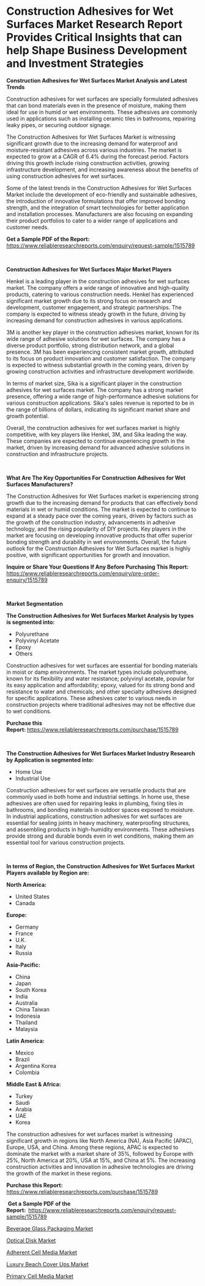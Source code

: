 <p><h1>Construction Adhesives for Wet Surfaces Market Research Report Provides Critical Insights that can help Shape Business Development and Investment Strategies</h1></p><p><strong>Construction Adhesives for Wet Surfaces Market Analysis and Latest Trends</strong></p>
<p><p>Construction adhesives for wet surfaces are specially formulated adhesives that can bond materials even in the presence of moisture, making them ideal for use in humid or wet environments. These adhesives are commonly used in applications such as installing ceramic tiles in bathrooms, repairing leaky pipes, or securing outdoor signage.</p><p>The Construction Adhesives for Wet Surfaces Market is witnessing significant growth due to the increasing demand for waterproof and moisture-resistant adhesives across various industries. The market is expected to grow at a CAGR of 6.4% during the forecast period. Factors driving this growth include rising construction activities, growing infrastructure development, and increasing awareness about the benefits of using construction adhesives for wet surfaces.</p><p>Some of the latest trends in the Construction Adhesives for Wet Surfaces Market include the development of eco-friendly and sustainable adhesives, the introduction of innovative formulations that offer improved bonding strength, and the integration of smart technologies for better application and installation processes. Manufacturers are also focusing on expanding their product portfolios to cater to a wider range of applications and customer needs.</p></p>
<p><strong>Get a Sample PDF of the Report:&nbsp;</strong> <a href="https://www.reliableresearchreports.com/enquiry/request-sample/1515789">https://www.reliableresearchreports.com/enquiry/request-sample/1515789</a></p>
<p>&nbsp;</p>
<p><strong>Construction Adhesives for Wet Surfaces Major Market Players</strong></p>
<p><p>Henkel is a leading player in the construction adhesives for wet surfaces market. The company offers a wide range of innovative and high-quality products, catering to various construction needs. Henkel has experienced significant market growth due to its strong focus on research and development, customer engagement, and strategic partnerships. The company is expected to witness steady growth in the future, driving by increasing demand for construction adhesives in various applications.</p><p>3M is another key player in the construction adhesives market, known for its wide range of adhesive solutions for wet surfaces. The company has a diverse product portfolio, strong distribution network, and a global presence. 3M has been experiencing consistent market growth, attributed to its focus on product innovation and customer satisfaction. The company is expected to witness substantial growth in the coming years, driven by growing construction activities and infrastructure development worldwide.</p><p>In terms of market size, Sika is a significant player in the construction adhesives for wet surfaces market. The company has a strong market presence, offering a wide range of high-performance adhesive solutions for various construction applications. Sika's sales revenue is reported to be in the range of billions of dollars, indicating its significant market share and growth potential.</p><p>Overall, the construction adhesives for wet surfaces market is highly competitive, with key players like Henkel, 3M, and Sika leading the way. These companies are expected to continue experiencing growth in the market, driven by increasing demand for advanced adhesive solutions in construction and infrastructure projects.</p></p>
<p>&nbsp;</p>
<p><strong>What Are The Key Opportunities For Construction Adhesives for Wet Surfaces Manufacturers?</strong></p>
<p><p>The Construction Adhesives for Wet Surfaces market is experiencing strong growth due to the increasing demand for products that can effectively bond materials in wet or humid conditions. The market is expected to continue to expand at a steady pace over the coming years, driven by factors such as the growth of the construction industry, advancements in adhesive technology, and the rising popularity of DIY projects. Key players in the market are focusing on developing innovative products that offer superior bonding strength and durability in wet environments. Overall, the future outlook for the Construction Adhesives for Wet Surfaces market is highly positive, with significant opportunities for growth and innovation.</p></p>
<p><strong>Inquire or Share Your Questions If Any Before Purchasing This Report:</strong> <a href="https://www.reliableresearchreports.com/enquiry/pre-order-enquiry/1515789">https://www.reliableresearchreports.com/enquiry/pre-order-enquiry/1515789</a></p>
<p>&nbsp;</p>
<p><strong>Market Segmentation</strong></p>
<p><strong>The Construction Adhesives for Wet Surfaces Market Analysis by types is segmented into:</strong></p>
<p><ul><li>Polyurethane</li><li>Polyvinyl Acetate</li><li>Epoxy</li><li>Others</li></ul></p>
<p><p>Construction adhesives for wet surfaces are essential for bonding materials in moist or damp environments. The market types include polyurethane, known for its flexibility and water resistance; polyvinyl acetate, popular for its easy application and affordability; epoxy, valued for its strong bond and resistance to water and chemicals; and other specialty adhesives designed for specific applications. These adhesives cater to various needs in construction projects where traditional adhesives may not be effective due to wet conditions.</p></p>
<p><strong>Purchase this Report:&nbsp;</strong><a href="https://www.reliableresearchreports.com/purchase/1515789">https://www.reliableresearchreports.com/purchase/1515789</a></p>
<p>&nbsp;</p>
<p><strong>The Construction Adhesives for Wet Surfaces Market Industry Research by Application is segmented into:</strong></p>
<p><ul><li>Home Use</li><li>Industrial Use</li></ul></p>
<p><p>Construction adhesives for wet surfaces are versatile products that are commonly used in both home and industrial settings. In home use, these adhesives are often used for repairing leaks in plumbing, fixing tiles in bathrooms, and bonding materials in outdoor spaces exposed to moisture. In industrial applications, construction adhesives for wet surfaces are essential for sealing joints in heavy machinery, waterproofing structures, and assembling products in high-humidity environments. These adhesives provide strong and durable bonds even in wet conditions, making them an essential tool for various construction projects.</p></p>
<p>&nbsp;</p>
<p><strong>In terms of Region, the Construction Adhesives for Wet Surfaces Market Players available by Region are:</strong></p>
<p>
    <p> <strong> North America: </strong>
        <ul>
            <li>United States</li>
            <li>Canada</li>
        </ul>
        </p> 
    <p> <strong> Europe: </strong>
        <ul>
            <li>Germany</li>
            <li>France</li>
            <li>U.K.</li>
            <li>Italy</li>
            <li>Russia</li>
        </ul>
        </p> 
    <p> <strong> Asia-Pacific: </strong>
        <ul>
            <li>China</li>
            <li>Japan</li>
            <li>South Korea</li>
            <li>India</li>
            <li>Australia</li>
            <li>China Taiwan</li>
            <li>Indonesia</li>
            <li>Thailand</li>
            <li>Malaysia</li>
        </ul>
        </p> 
    <p> <strong> Latin America: </strong>
        <ul>
            <li>Mexico</li>
            <li>Brazil</li>
            <li>Argentina Korea</li>
            <li>Colombia</li>
        </ul>
        </p> 
    <p> <strong> Middle East & Africa: </strong>
        <ul>
            <li>Turkey</li>
            <li>Saudi</li>
            <li>Arabia</li>
            <li>UAE</li>
            <li>Korea</li>
        </ul>
    </p>
    </p>
<p><p>The construction adhesives for wet surfaces market is witnessing significant growth in regions like North America (NA), Asia Pacific (APAC), Europe, USA, and China. Among these regions, APAC is expected to dominate the market with a market share of 35%, followed by Europe with 25%, North America at 20%, USA at 15%, and China at 5%. The increasing construction activities and innovation in adhesive technologies are driving the growth of the market in these regions.</p></p>
<p><strong>Purchase this Report: </strong><a href="https://www.reliableresearchreports.com/purchase/1515789">https://www.reliableresearchreports.com/purchase/1515789</a></p>
<p>&nbsp;<strong>Get a Sample PDF of the Report:&nbsp;&nbsp;</strong><a href="https://www.reliableresearchreports.com/enquiry/request-sample/1515789">https://www.reliableresearchreports.com/enquiry/request-sample/1515789</a></p>
<p><strong></strong></p>
<p><p><a href="https://cautious-neon-760.notion.site/Beverage-Glass-Packaging-Market-Share-Market-New-Trends-Analysis-Report-By-Type-By-Application-B-0e9c2e85e5a94144a4b2c3a7e37b936b">Beverage Glass Packaging Market</a></p><p><a href="https://view.publitas.com/reportprime-1/optical-disk-market-size-market-trends-and-growth-outlook-forecasted-for-period-from-2024-to-2031/">Optical Disk Market</a></p><p><a href="https://gentle-editor-9db.notion.site/Adherent-Cell-Media-Market-Size-Growth-Outlook-from-2024-to-2031-projecting-at-Market-s-Trends-Ana-8c357ee8b78641b8a2df616c857f132e">Adherent Cell Media Market</a></p><p><a href="https://view.publitas.com/reportprime-1/luxury-beach-cover-ups-market-research-report-provides-critical-insights-that-can-help-shape-business-development-and-investment-strategies/">Luxury Beach Cover Ups Market</a></p><p><a href="https://spotless-saver-8fd.notion.site/Primary-Cell-Media-Market-Size-Market-Trends-and-Growth-Outlook-forecasted-for-period-from-2024-to-2eb462a04daa4fbc8492ebb1ea3a894c">Primary Cell Media Market</a></p></p>